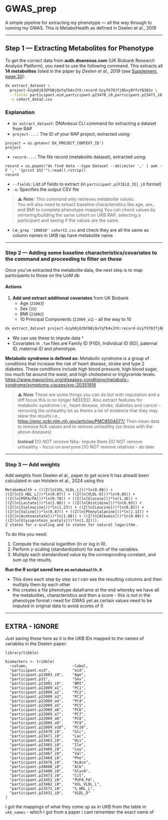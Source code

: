 # GWAS_prep
A simple pipeline for extracting my phenotype — all the way through to running my GWAS. This is MetaboHealth as defined in Deelen et al., 2019

---

## Step 1 — Extracting Metabolites for Phenotype

To get the correct data from **auth.dnanexus.com** (UK Biobank Research Analysis Platform), you need to use the following command. This extracts all **14 metabolites** listed in the paper by *Deelen et al., 2019* (see [Supplement, page 30](https://static-content.springer.com/esm/art%3A10.1038%2Fs41467-019-11311-9/MediaObjects/41467_2019_11311_MOESM1_ESM.pdf)):

```bash
dx extract_dataset \
  project-Gzyb0j8JQYbBjQxYqfb4xJYX:record-GzyfX70Jfj0bvy8YfvYQ302v \
  --fields participant.eid,participant.p23470_i0,participant.p23471_i0,participant.p23463_i0,participant.p23465_i0,participant.p23466_i0,participant.p23467_i0,participant.p23468_i0,participant.p23476_i0,participant.p30600_i0,participant.p23480_i0,participant.p23473_i0,participant.p23453_i0,participant.p23482_i0,participant.p23573_i0,participant.p23431_i0 \
  -o cohort_data2.csv
```

### Explanation

- `dx extract_dataset`: DNAnexus CLI command for extracting a dataset from RAP  
- `project-...`: The ID of your RAP project, extracted using:
```
project = os.getenv('DX_PROJECT_CONTEXT_ID')
project
```
- `record-...`: The file record (metabolite dataset), extracted using:
```
record = os.popen("dx find data --type Dataset --delimiter ',' | awk -F ',' '{print $5}'").read().rstrip()
record
```
- `--fields`: List of fields to extract (in `participant.p[FIELD_ID]_i0` format)  
- `-o`: Specifies the output CSV file  

> ⚠️ **Note**: This command only retrieves metabolite values.  
> You will also need to extract baseline characteristics like age, sex, and BMI to complete phenotype mapping
> You can check values by mirroring/building the same cohort on UKB RAP, selecting a participant and seeing if the values are the same.
  - i.e, `grep '100010' cohort2.csv` and check they are all the same as column names in UKB rap have metabolite name
---

### Step 2 — Adding some baseline characteristics/covariates to the command and proceeding to filter on those

Once you've extracted the metabolite data, the next step is to map participants to those on the UoM db
#### Actions

1. **Add and extract additional covariates** from UK Biobank
   - Age (`21003`)
   - Sex (`31`)
   - BMI (`21001`)
   - 10 Principal Components (`22009_a1`) - all the way to 10

```bash
dx extract_dataset project-Gzyb0j8JQYbBjQxYqfb4xJYX:record-GzyfX70Jfj0bvy8YfvYQ302v --fields participant.eid,participant.p21003_i0,participant.p31,participant.p21001_i0,participant.p22009_a1,participant.p22009_a2,participant.p22009_a3,participant.p22009_a4,participant.p22009_a5,participant.p22009_a6,participant.p22009_a7,participant.p22009_a8,participant.p22009_a9,participant.p22009_a10,participant.p23470_i0,participant.p23471_i0,participant.p23463_i0,participant.p23465_i0,participant.p23466_i0,participant.p23467_i0,participant.p23468_i0,participant.p23476_i0,participant.p30600_i0,participant.p23480_i0,participant.p23473_i0,participant.p23453_i0,participant.p23482_i0,participant.p23573_i0,participant.p23431_i0 -o cohort_data6.csv
```

- We can use these to impute data ^ 
- Covariates in `.fam` files are Family ID (FIID), Individual ID (IID),  paternal ID, maternal ID and phenotype.

 

**Metabolic syndrome is defined as:**
Metabolic syndrome is a group of conditions that increase the risk of heart disease, stroke and type 2 diabetes. These conditions include high blood pressure, high blood sugar, too much fat around the waist, and high cholesterol or triglyceride levels.
https://www.mayoclinic.org/diseases-conditions/metabolic-syndrome/symptoms-causes/syc-20351916

> ⚠️ **Note** These are some things you can do but with imputation and a diff focus this is no longer NEEDED: 
> Also extract features for metabolic syndrome i.e., heart disease, stroke, diabetes and cancer - removing the unhealthy lot as theres a lot of evidence that they may skew the results i.e., https://pmc.ncbi.nlm.nih.gov/articles/PMC8504077/
> Then clean data to remove N/A values and to remove unhealthy (so those with the above diseases)

> **Instead**
> DO NOT remove NAs- impute them
> DO NOT remove unhealthy - focus on everyone
> DO NOT remove relatives - do later 
---

### Step 3 — Add weights
Add weights from Deelen et al., paper to get score
It has alreadt been calculated in van Holstein et al., 2024 using this 

```
MetaboHealth = (((Z(ln[XXL_VLDL_L]))*ln(0.80)) + ((Z(ln[S_HDL_L]))*ln(0.87)) + ((Z(ln[VLDL-D]))*ln(0.85)) + ((Z(ln[PUFA/FA]))*ln(0.78)) + ((Z(ln[Glucose]))*ln(1.16)) + 
((Z(ln[Lactate]))*ln(1.06)) + ((Z(ln[Histidine]))*ln(0.93)) + ((Z(ln[Isoleucine]))*ln(1.23)) + ((Z(ln[Leucine]))*ln(0.82)) + ((Z(ln[Valine]))*ln(0.87)) + ((Z(ln[Phenylalanine]))*ln(1.13)) + ((Z(ln[Acetoacetate]))*ln(1.08)) + ((Z(ln[Albumin]))*ln(0.89)) + ((Z(ln[Glycoprotein_acetyls]))*ln(1.32))).
Z states for z-scaling and ln states for natural logarithm.
```

To do this you need: 
1. Compute the natural logarithm (ln or log in R).
2. Perform z-scaling (standardization) for each of the variables.
3. Multiply each standardized value by the corresponding constant, and sum up the results.

**Run the R script saved here as `metabohealth.R`** 
- This does each step by step so I can see the resulting columns and then multiply them by each other
- this creates a file phenotype dataframe at the end whereby we have all the metabolites, characteristics and then a score - this is not in the phenotype format i need for GWAS yet as certain values need to be imputed in original data to avoid scores of 0
---

## EXTRA - IGNORE 
Just saving these here as it is the UKB IDs mapped to the names of variables in the Deelen paper: 
```
library(tibble)

biomarkers <- tribble(
  ~column,                    ~label,
  "participant.eid",          "eid",
  "participant.p21003_i0",    "Age",
  "participant.p31",          "Sex",
  "participant.p21001_i0",    "BMI",
  "participant.p22009_a1",    "PC1",
  "participant.p22009_a2",    "PC2",
  "participant.p22009_a3",    "PC3",
  "participant.p22009_a4",    "PC4",
  "participant.p22009_a5",    "PC5",
  "participant.p22009_a6",    "PC6",
  "participant.p22009_a7",    "PC7",
  "participant.p22009_a8",    "PC8",
  "participant.p22009_a9",    "PC9",
  "participant.p22009_a10",   "PC10",
  "participant.p23470_i0",    "Glc",
  "participant.p23471_i0",    "Lac",
  "participant.p23463_i0",    "His",
  "participant.p23465_i0",    "Ile",
  "participant.p23466_i0",    "Leu",
  "participant.p23467_i0",    "Val",
  "participant.p23468_i0",    "Phe",
  "participant.p23476_i0",    "AcAce",
  "participant.p30600_i0",    "Alb",
  "participant.p23480_i0",    "GlycA",
  "participant.p23473_i0",    "Cit",
  "participant.p23453_i0",    "PUFA_FA",
  "participant.p23482_i0",    "XXL_VLDL_L",
  "participant.p23573_i0",    "S_HDL_L",
  "participant.p23431_i0",    "VLDL_D"
)
```
I got the mappings of what they come up as in UKB from the table in `ukb_names` - which I got from a paper i cant remember the exact name of
